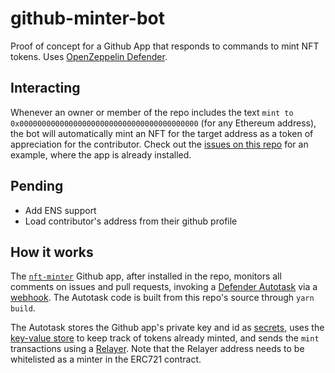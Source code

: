 # github-minter-bot

Proof of concept for a Github App that responds to commands to mint NFT tokens. Uses [OpenZeppelin Defender](http://zpl.in/defender).

## Interacting

Whenever an owner or member of the repo includes the text `mint to 0x0000000000000000000000000000000000000000` (for any Ethereum address), the bot will automatically mint an NFT for the target address as a token of appreciation for the contributor. Check out the [issues on this repo](https://github.com/spalladino/github-minter-bot/issues/2) for an example, where the app is already installed.

## Pending

- Add ENS support
- Load contributor's address from their github profile

## How it works

The [`nft-minter`](https://github.com/settings/apps/nft-minter) Github app, after installed in the repo, monitors all comments on issues and pull requests, invoking a [Defender Autotask](https://docs.openzeppelin.com/defender/autotasks) via a [webhook](https://docs.openzeppelin.com/defender/autotasks#webhook-handler). The Autotask code is built from this repo's source through `yarn build`.

The Autotask stores the Github app's private key and id as [secrets](https://docs.openzeppelin.com/defender/autotasks#secrets), uses the [key-value store](https://docs.openzeppelin.com/defender/autotasks#kvstore) to keep track of tokens already minted, and sends the `mint` transactions using a [Relayer](https://docs.openzeppelin.com/defender/autotasks#relayer-integration). Note that the Relayer address needs to be whitelisted as a minter in the ERC721 contract.